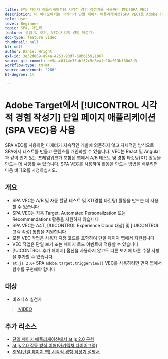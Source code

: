 ```yaml
---
title: 단일 페이지 애플리케이션용 시각적 경험 작성기를 사용하는 방법(SPA VEC)
description: 이 비디오에서는 마케터가 단일 페이지 애플리케이션(SPA VEC)용 Adobe Target 시각적 경험 작성기를 소개합니다. SPA VEC를 사용하여 활동을 만드는 방법을 배우려면 이 비디오를 시청하십시오.
role: User
level: Beginner
topic: SPA, 개인화
feature: 경험 및 오퍼, VEC(시각적 경험 작성기)
doc-type: feature video
thumbnail: null
kt: null
author: Daniel Wright
exl-id: 3e32d869-a94a-4253-93d7-58b615921067
source-git-commit: ee9aac0144e35abf32c5d8eafe10a013bf30d8d3
workflow-type: tm+mt
source-wordcount: '266'
ht-degree: 1%

---
```


# Adobe Target에서 [!UICONTROL 시각적 경험 작성기] 단일 페이지 애플리케이션(SPA VEC)용 사용

SPA VEC를 사용하면 마케터가 지속적인 개발에 의존하지 않고 자체적인 방식으로 SPA에서 테스트를 만들고 콘텐츠를 개인화할 수 있습니다. VEC는 React 및 Angular과 같이 인기 있는 프레임워크가 포함된 앱에서 A/B 테스트 및 경험 타깃팅(XT) 활동을 만드는 데 사용할 수 있습니다. SPA VEC를 사용하여 활동을 만드는 방법을 배우려면 다음 비디오를 시청하십시오.

## 개요

* SPA VEC는 A/B 및 자동 할당 테스트 및 XT(경험 타깃팅) 활동을 만드는 데 사용할 수 있습니다
* SPA VEC는 자동 Target, Automated Personalization 또는 Recommendations 활동을 지원하지 않습니다
* SPA VEC는 A4T, [!UICONTROL Experience Cloud 대상] 및 [!UICONTROL 고객 속성] 통합을 지원합니다
* 모든 VEC 작업은 사용자 지정 코드를 포함하여 단일 페이지 앱에서 지원됩니다
* VEC 작업은 단일 보기 또는 페이지 로드 이벤트에 적용할 수 있습니다
* [!UICONTROL 추가 페이지] 옵션을 사용하지 않고도 다른 보기에 다른 수정 사항을 추가할 수 있습니다
* `at.js 2.0+` SPA  `adobe.target.triggerView()` VEC를 사용하려면 먼저 앱에서 함수를 구현해야 합니다

## 대상

* 비즈니스 실천자

>[!VIDEO](https://video.tv.adobe.com/v/26249?quality=12)


## 추가 리소스

* [단일 페이지 애플리케이션에서 at.js 2.0 구현](../implementation/implement-atjs-20-in-a-single-page-application.md)
* [at.js 2.0 작동 방식 이해(아키텍처 다이어그램)](../implementation/understanding-how-atjs-20-works.md)
* [SPA(단일 페이지 앱) 시각적 경험 작성기 설명서](https://docs.adobe.com/help/en/target/using/experiences/spa-visual-experience-composer.html)
